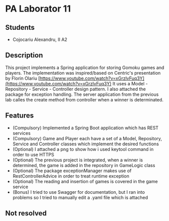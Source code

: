 
# PA Laborator 11

## Students

  - Cojocariu Alexandru, II A2

## Description

This project implements a Spring application for storing Gomoku games and players.
The implementation was inspired/based on Centric's presentation by Florin Olariu [https://www.youtube.com/watch?v=xGrzlvFuq3Y](https://www.youtube.com/watch?v=xGrzlvFuq3Y)
It uses a Model - Repository - Service - Controller design pattern. I also attached the package for exception handling. The server application from the previous lab calles the create method from controller when a winner is determinated.

## Features

  - (Compulsory) Implemented a Spring Boot application which has REST services
  - (Compulsory) Game and Player each have a set of a Model, Repository, Service and Controller classes which implement the desired functions
  - (Optional) I attached a png to show how i used keytool command in order to use HTTPS
  - (Optional) The previous project is integrated, when a winner is determined, the game is added in the repository in GameLogic class
  - (Optional) The package exceptionManager makes use of RestControllerAdvice in order to treat runtime exception
  - (Optional) The reading and insertion of games is covered in the game service
  - (Bonus) I tried to use Swagger for documentation, but I ran into problems so I tried to manually edit a .yaml file which is attached
  
## Not resolved

  
